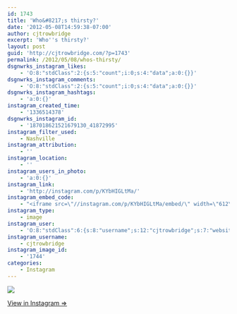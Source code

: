 ```yaml
---
id: 1743
title: 'Who&#8217;s thirsty?'
date: '2012-05-08T14:59:38-07:00'
author: cjtrowbridge
excerpt: 'Who''s thirsty?'
layout: post
guid: 'http://cjtrowbridge.com/?p=1743'
permalink: /2012/05/08/whos-thirsty/
dsgnwrks_instagram_likes:
    - 'O:8:"stdClass":2:{s:5:"count";i:0;s:4:"data";a:0:{}}'
dsgnwrks_instagram_comments:
    - 'O:8:"stdClass":2:{s:5:"count";i:0;s:4:"data";a:0:{}}'
dsgnwrks_instagram_hashtags:
    - 'a:0:{}'
instagram_created_time:
    - '1336514378'
dsgnwrks_instagram_id:
    - '187018621521679130_41872995'
instagram_filter_used:
    - Nashville
instagram_attribution:
    - ''
instagram_location:
    - ''
instagram_users_in_photo:
    - 'a:0:{}'
instagram_link:
    - 'http://instagram.com/p/KYbHIGLtMa/'
instagram_embed_code:
    - "<iframe src=\"//instagram.com/p/KYbHIGLtMa/embed/\" width=\"612\" height=\"710\" frameborder=\"0\" scrolling=\"no\" allowtransparency=\"true\"></iframe>\n"
instagram_type:
    - image
instagram_user:
    - 'O:8:"stdClass":6:{s:8:"username";s:12:"cjtrowbridge";s:7:"website";s:0:"";s:15:"profile_picture";s:103:"https://igcdn-photos-f-a.akamaihd.net/hphotos-ak-xpa1/t51.2885-19/925559_452430704897917_67836701_a.jpg";s:9:"full_name";s:13:"CJ Trowbridge";s:3:"bio";s:0:"";s:2:"id";s:8:"41872995";}'
instagram_username:
    - cjtrowbridge
instagram_image_id:
    - '1744'
categories:
    - Instagram
---
```


[![](http://blog.cjtrowbridge.com/wp-content/uploads/2012/05/1b50080c995911e1989612313815112c_7.jpg)](http://instagram.com/p/KYbHIGLtMa/)

[View in Instagram ⇒](http://instagram.com/p/KYbHIGLtMa/)